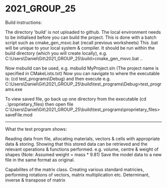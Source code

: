 # 2021_GROUP_25

Build instructions:

The directory 'build' is not uploaded to github.
The local environment needs to be initialised before you can build the project.
This is done with a batch script such as cmake_gen_msvc.bat (recall previous worksheets)
This .bat will be unique to your local system & compiler.
It should be run within the build directory (which you will create locally),
e.g.  C:\Users\Daniel\Git\2021_GROUP_25\build>cmake_gen_msvc.bat ..

Now msbuild can be used, e.g. msbuild MyProject.sln  (The project name is specified in CMakeLists.txt)
Now you can navigate to where the executable is: (cd test_programs\Debug) and then execute
e.g. C:\Users\Daniel\Git\2021_GROUP_25\build\test_programs\Debug>test_programs.exe

To view saved file, go back up one directory from the executable (cd ..\proprietary_files) then open file
C:\Users\Daniel\Git\2021_GROUP_25\build\test_programs\proprietary_files>saveFile.mod

---------------------------------------------------------------------------------------------
What the test program shows:

Reading data from file, allocating materials, vectors & cells with appropriate data & storing.
Showing that this stored data can be retrieved and the relevant operations & functions performed.
e.g. volume, centre & weight of shapes (Note: Assumed weight = mass * 9.81)
Save the model data to a new file in the same format as original.

Capabilites of the matrix class.
Creating various standard matricies, performing rotations of vectors, matrix multiplication etc.
Determinant, inverse & transpose of matrix